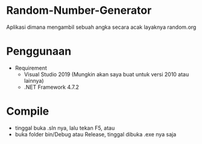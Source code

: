 # Random-Number-Generator
Aplikasi dimana mengambil sebuah angka secara acak layaknya random.org

# Penggunaan

- Requirement
    - Visual Studio 2019 (Mungkin akan saya buat untuk versi 2010 atau lainnya)
    - .NET Framework 4.7.2

# Compile
   - tinggal buka .sln nya, lalu tekan F5, atau
   - buka folder bin/Debug atau Release, tinggal dibuka .exe nya saja
